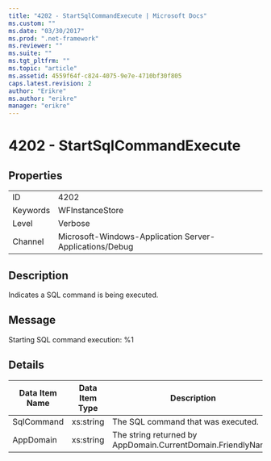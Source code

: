 ```yaml
---
title: "4202 - StartSqlCommandExecute | Microsoft Docs"
ms.custom: ""
ms.date: "03/30/2017"
ms.prod: ".net-framework"
ms.reviewer: ""
ms.suite: ""
ms.tgt_pltfrm: ""
ms.topic: "article"
ms.assetid: 4559f64f-c824-4075-9e7e-4710bf30f805
caps.latest.revision: 2
author: "Erikre"
ms.author: "erikre"
manager: "erikre"
---
```

# 4202 - StartSqlCommandExecute
## Properties  
  
|||  
|-|-|  
|ID|4202|  
|Keywords|WFInstanceStore|  
|Level|Verbose|  
|Channel|Microsoft-Windows-Application Server-Applications/Debug|  
  
## Description  
 Indicates a SQL command is being executed.  
  
## Message  
 Starting SQL command execution: %1  
  
## Details  
  
|Data Item Name|Data Item Type|Description|  
|--------------------|--------------------|-----------------|  
|SqlCommand|xs:string|The SQL command that was executed.|  
|AppDomain|xs:string|The string returned by AppDomain.CurrentDomain.FriendlyName.|